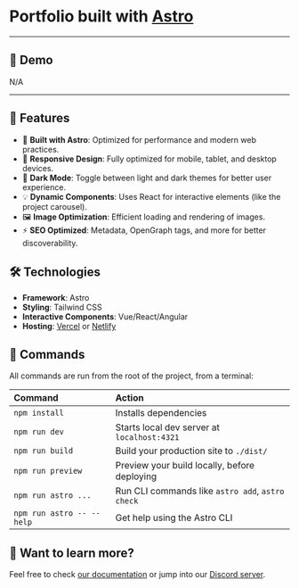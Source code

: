 # Portfolio built with [Astro](https://astro.build)

---

## 👀 Demo

N/A

---

## 🚀 Features

- 🚀 **Built with Astro**: Optimized for performance and modern web practices.
- 🎨 **Responsive Design**: Fully optimized for mobile, tablet, and desktop devices.
- 🌙 **Dark Mode**: Toggle between light and dark themes for better user experience.
- 💡 **Dynamic Components**: Uses React for interactive elements (like the project carousel).
- 🖼️ **Image Optimization**: Efficient loading and rendering of images.
- ⚡ **SEO Optimized**: Metadata, OpenGraph tags, and more for better discoverability.

## 🛠️ Technologies

- **Framework**: Astro
- **Styling**: Tailwind CSS
- **Interactive Components**: Vue/React/Angular
- **Hosting**: [Vercel](https://vercel.com/) or [Netlify](https://www.netlify.com/)

## 🧞 Commands

All commands are run from the root of the project, from a terminal:

| Command                   | Action                                           |
| :------------------------ | :----------------------------------------------- |
| `npm install`             | Installs dependencies                            |
| `npm run dev`             | Starts local dev server at `localhost:4321`      |
| `npm run build`           | Build your production site to `./dist/`          |
| `npm run preview`         | Preview your build locally, before deploying     |
| `npm run astro ...`       | Run CLI commands like `astro add`, `astro check` |
| `npm run astro -- --help` | Get help using the Astro CLI                     |

## 👀 Want to learn more?

Feel free to check [our documentation](https://docs.astro.build) or jump into our [Discord server](https://astro.build/chat).
